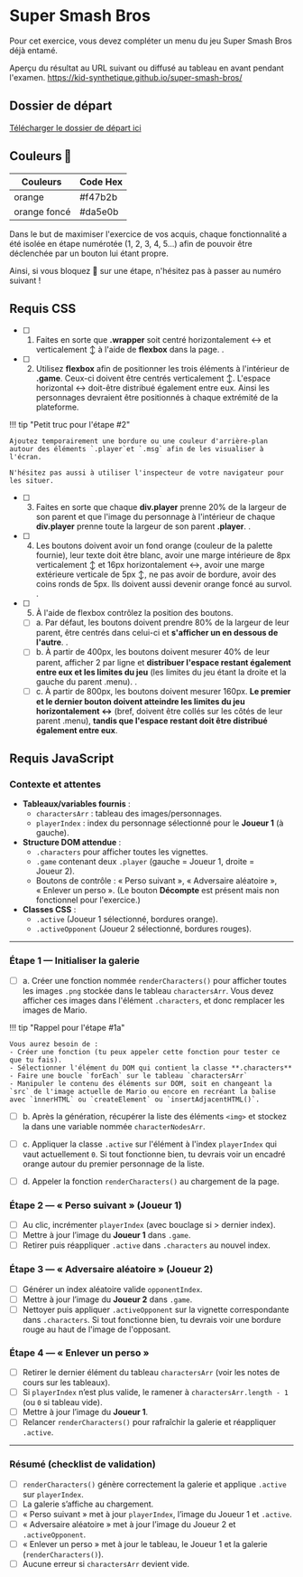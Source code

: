 # Super Smash Bros

Pour cet exercice, vous devez compléter un menu du jeu Super Smash Bros déjà entamé.

Aperçu du résultat au URL suivant ou diffusé au tableau en avant pendant
l'examen.
<https://kid-synthetique.github.io/super-smash-bros/>

## Dossier de départ

[Télécharger le dossier de départ ici](https://cmontmorency365-my.sharepoint.com/:f:/g/personal/mariem_ouellet_cmontmorency_qc_ca/EnuNF6h93ZJNv6CFSUoTSLEBcHV90BFHileoAtTSAd_7vA?e=0Yol4e)


## Couleurs 🎨

| Couleurs     | Code Hex  |
| ------------ | --------- |
| orange       | #f47b2b |
| orange foncé | #da5e0b |

Dans le but de maximiser l'exercice de vos acquis, chaque fonctionnalité a été isolée en étape numérotée (1, 2, 3, 4, 5...) afin de pouvoir être déclenchée par un bouton lui étant propre.

Ainsi, si vous bloquez 🤔 sur une étape, n'hésitez pas à passer au numéro suivant !

## Requis CSS

- [ ] 1. Faites en sorte que **.wrapper** soit centré horizontalement ↔️ et
    verticalement ↕️ à l'aide de **flexbox** dans la page.
.
- [ ] 2. Utilisez **flexbox** afin de positionner les trois éléments à l'intérieur de **.game**. Ceux-ci doivent être centrés verticalement ↕️. L'espace horizontal ↔️ doit-être distribué également entre eux.
    Ainsi les personnages devraient être positionnés à chaque extrémité de la plateforme.

!!! tip "Petit truc pour l'étape #2"

    Ajoutez temporairement une bordure ou une couleur d'arrière-plan autour des éléments `.player`et `.msg` afin de les visualiser à l'écran. 

    N'hésitez pas aussi à utiliser l'inspecteur de votre navigateur pour les situer.

- [ ] 3. Faites en sorte que chaque **div.player** prenne 20% de la largeur
    de son parent et que l'image du personnage à l'intérieur de chaque
    **div.player** prenne toute la largeur de son parent **.player**.
.
- [ ] 4. Les boutons doivent avoir un fond orange (couleur de la palette
    fournie), leur texte doit être blanc, avoir une marge intérieure de
    8px verticalement ↕️ et 16px horizontalement ↔️, avoir une marge
    extérieure verticale de 5px ↕️, ne pas avoir de bordure, avoir des
    coins ronds de 5px.
    Ils doivent aussi devenir orange foncé au survol.
.
- [ ] 5. À l'aide de flexbox contrôlez la position des boutons.

  - [ ] a.  Par défaut, les boutons doivent prendre 80% de la largeur de
        leur parent, être centrés dans celui-ci et **s'afficher un en
        dessous de l'autre**.
.
  - [ ] b.  À partir de 400px, les boutons doivent mesurer 40% de leur
        parent, afficher 2 par ligne et **distribuer l'espace restant
        également entre eux et les limites du jeu** (les limites du jeu
        étant la droite et la gauche du parent .menu).
.
  - [ ] c.  À partir de 800px, les boutons doivent mesurer 160px. **Le
        premier et le dernier bouton doivent atteindre les limites du
        jeu horizontalement ↔️** (bref, doivent être collés sur les
        côtés de leur parent .menu), **tandis que l'espace restant doit
        être distribué également entre eux**.

## Requis JavaScript


### Contexte et attentes

- **Tableaux/variables fournis** :
  - `charactersArr` : tableau des images/personnages.
  - `playerIndex` : index du personnage sélectionné pour le **Joueur 1** (à gauche).
- **Structure DOM attendue** :
  - `.characters` pour afficher toutes les vignettes.
  - `.game` contenant deux `.player` (gauche = Joueur 1, droite = Joueur 2).
  - Boutons de contrôle : « Perso suivant », « Adversaire aléatoire », « Enlever un perso ». (Le bouton **Décompte** est présent mais non fonctionnel pour l'exercice.)
- **Classes CSS** :
  - `.active` (Joueur 1 sélectionné, bordures orange).
  - `.activeOpponent` (Joueur 2 sélectionné, bordures rouges).

---
### Étape 1 — Initialiser la galerie
- [ ] a. Créer une fonction nommée `renderCharacters()` pour afficher toutes les images `.png` stockée dans le tableau `charactersArr`. Vous devez afficher ces images dans l'élément `.characters`, et donc remplacer les images de Mario.

!!! tip "Rappel pour l'étape #1a"

    Vous aurez besoin de :
    - Créer une fonction (tu peux appeler cette fonction pour tester ce que tu fais).
    - Sélectionner l'élément du DOM qui contient la classe **.characters**
    - Faire une boucle `forEach` sur le tableau `charactersArr`
    - Manipuler le contenu des éléments sur DOM, soit en changeant la `src` de l'image actuelle de Mario ou encore en recréant la balise avec `ìnnerHTML` ou `createElement` ou `insertAdjacentHTML()`.

- [ ] b. Après la génération, récupérer la liste des éléments `<img>` et stockez la dans une variable nommée `characterNodesArr`.


- [ ] c. Appliquer la classe `.active` sur l'élément à l'index `playerIndex` qui vaut actuellement `0`. Si tout fonctionne bien, tu devrais voir un encadré orange autour du premier personnage de la liste.

- [ ] d. Appeler la fonction `renderCharacters()` au chargement de la page.


### Étape 2 — « Perso suivant » (Joueur 1)

- [ ] Au clic, incrémenter `playerIndex` (avec bouclage si > dernier index).
- [ ] Mettre à jour l’image du **Joueur 1** dans `.game`.
- [ ] Retirer puis réappliquer `.active` dans `.characters` au nouvel index.

### Étape 3 — « Adversaire aléatoire » (Joueur 2)

- [ ] Générer un index aléatoire valide `opponentIndex`.
- [ ] Mettre à jour l’image du **Joueur 2** dans `.game`.
- [ ] Nettoyer puis appliquer `.activeOpponent` sur la vignette correspondante dans `.characters`. Si tout fonctionne bien, tu devrais voir une bordure rouge au haut de l'image de l'opposant.

### Étape 4 — « Enlever un perso »

- [ ] Retirer le dernier élément du tableau `charactersArr` (voir les notes de cours sur les tableaux).
- [ ] Si `playerIndex` n’est plus valide, le ramener à `charactersArr.length - 1` (ou `0` si tableau vide).
- [ ] Mettre à jour l’image du **Joueur 1**.
- [ ] Relancer `renderCharacters()` pour rafraîchir la galerie et réappliquer `.active`.

---

### Résumé (checklist de validation)
- [ ] `renderCharacters()` génère correctement la galerie et applique `.active` sur `playerIndex`.
- [ ] La galerie s’affiche au chargement.
- [ ] « Perso suivant » met à jour `playerIndex`, l’image du Joueur 1 et `.active`.
- [ ] « Adversaire aléatoire » met à jour l’image du Joueur 2 et `.activeOpponent`.
- [ ] « Enlever un perso » met à jour le tableau, le Joueur 1 et la galerie (`renderCharacters()`).
- [ ] Aucune erreur si `charactersArr` devient vide.